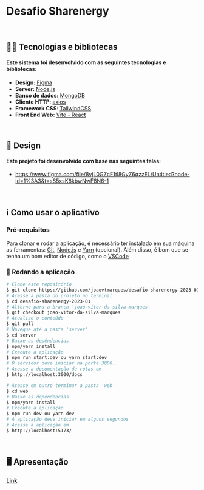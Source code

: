 # Desafio Sharenergy 

<br>

## 👨‍💻 Tecnologias e bibliotecas

#### Este sistema foi desenvolvido com as seguintes tecnologias e bibliotecas:

- **Design:** [Figma](https://www.figma.com/)
- **Server:** [Node.js](https://nodejs.org/en/)
- **Banco de dados:** [MongoDB](https://www.mongodb.com/)
- **Cliente HTTP**:  [axios](https://github.com/axios/axios)
- **Framework CSS**: [TailwindCSS](https://tailwindcss.com/)
- **Front End Web:** [Vite - React](https://vitejs.dev/)

<br>

## 📱 Design

#### Este projeto foi desenvolvido com base nas seguintes telas:

- https://www.figma.com/file/8vjL0GZcF1tl8GyZ6qzzEL/Untitled?node-id=1%3A3&t=sS5xsK8kbwNwF8N6-1

<br>

## ℹ️ Como usar o aplicativo

### Pré-requisitos

Para clonar e rodar a aplicação, é necessário ter instalado em sua máquina as ferramentas:
[Git](https://git-scm.com), [Node.js](https://nodejs.org/en/) e [Yarn](https://yarnpkg.com/) (opcional).
Além disso, é bom que se tenha um bom editor de código, como o [VSCode](https://code.visualstudio.com/)

### 🎲 Rodando a aplicação

```bash
# Clone este repositório
$ git clone https://github.com/joaovtmarques/desafio-sharenergy-2023-01.git
# Acesse a pasta do projeto no terminal
$ cd desafio-sharenergy-2023-01
# Alterne para a branch 'joao-vitor-da-silva-marques'
$ git checkout joao-vitor-da-silva-marques
# Atualize o conteúdo
$ git pull
# Navegue até a pasta 'server'
$ cd server
# Baixe as depêndencias
$ npm/yarn install
# Execute a aplicação
$ npm run start:dev ou yarn start:dev
# O servidor deve iniciar na porta 3000.
# Acesse a documentação de rotas em
$ http://localhost:3000/docs
```
```bash
# Acesse em outro terminar a pasta 'web'
$ cd web
# Baixe as depêndencias
$ npm/yarn install
# Execute a aplicação
$ npm run dev ou yarn dev
# A aplicação deve iniciar em alguns segundos
# Acesse a aplicação em 
$ http://localhost:5173/
```
<br>

## 🖥️ Apresentação

#### [Link](https://youtu.be/u5vf4EVM1Ik)